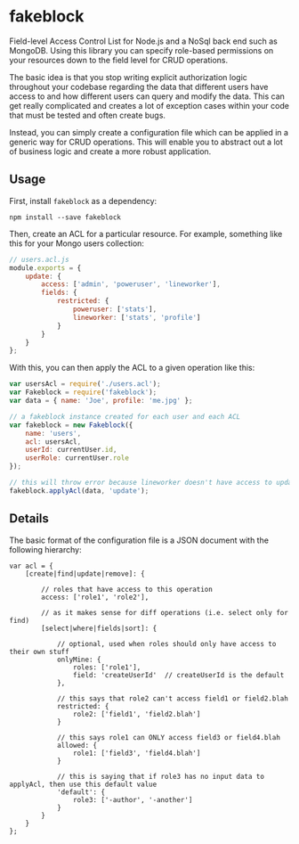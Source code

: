 fakeblock
=========

Field-level Access Control List for Node.js and a NoSql back end such as MongoDB. Using this library you
can specify role-based permissions on your resources down to the field level for CRUD operations.

The basic idea is that you stop writing explicit authorization logic throughout your codebase regarding
the data that different users have access to and how different users can query and modify the data.
This can get really complicated and creates a lot of exception cases within your code that must be
tested and often create bugs.

Instead, you can simply create a configuration file which can be applied in a generic way for CRUD
operations. This will enable you to abstract out a lot of business logic and create a more robust application.


## Usage

First, install `fakeblock` as a dependency:

```shell
npm install --save fakeblock
```

Then, create an ACL for a particular resource. For example, something like this for your Mongo
users collection:

```javascript
// users.acl.js
module.exports = {
    update: {
        access: ['admin', 'poweruser', 'lineworker'],
        fields: {
            restricted: {
                poweruser: ['stats'],
                lineworker: ['stats', 'profile']
            }
        }
    }
};
```

With this, you can then apply the ACL to a given operation like this:

```javascript
var usersAcl = require('./users.acl');
var Fakeblock = require('fakeblock');
var data = { name: 'Joe', profile: 'me.jpg' };

// a fakeblock instance created for each user and each ACL
var fakeblock = new Fakeblock({
    name: 'users',
    acl: usersAcl,
    userId: currentUser.id,
    userRole: currentUser.role
});

// this will throw error because lineworker doesn't have access to update profile
fakeblock.applyAcl(data, 'update');

```

## Details

The basic format of the configuration file is a JSON document with the following hierarchy:

```
var acl = {
    [create|find|update|remove]: {

        // roles that have access to this operation
        access: ['role1', 'role2'],

        // as it makes sense for diff operations (i.e. select only for find)
        [select|where|fields|sort]: {

            // optional, used when roles should only have access to their own stuff
            onlyMine: {
                roles: ['role1'],
                field: 'createUserId'  // createUserId is the default
            },

            // this says that role2 can't access field1 or field2.blah
            restricted: {
                role2: ['field1', 'field2.blah']
            }

            // this says role1 can ONLY access field3 or field4.blah
            allowed: {
                role1: ['field3', 'field4.blah']
            }

            // this is saying that if role3 has no input data to applyAcl, then use this default value
            'default': {
                role3: ['-author', '-another']
            }
        }
    }
};
```